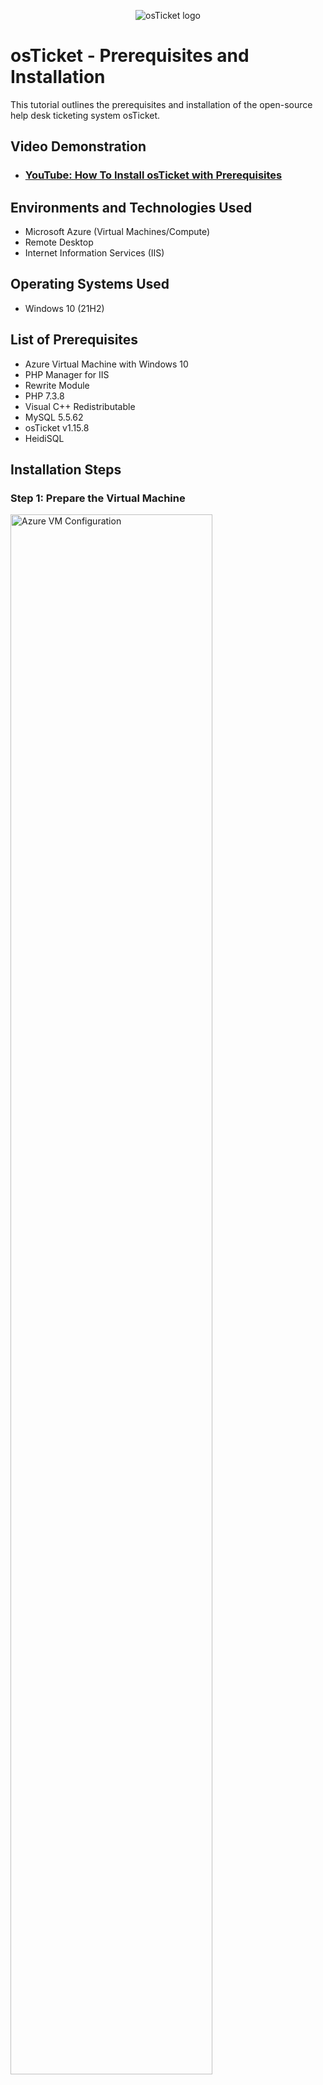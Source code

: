 <p align="center">
<img src="https://i.imgur.com/Clzj7Xs.png" alt="osTicket logo"/>
</p>

<h1>osTicket - Prerequisites and Installation</h1>
This tutorial outlines the prerequisites and installation of the open-source help desk ticketing system osTicket.<br />

<h2>Video Demonstration</h2>

- ### [YouTube: How To Install osTicket with Prerequisites](https://www.youtube.com)

<h2>Environments and Technologies Used</h2>

- Microsoft Azure (Virtual Machines/Compute)
- Remote Desktop
- Internet Information Services (IIS)

<h2>Operating Systems Used </h2>

- Windows 10 (21H2)

<h2>List of Prerequisites</h2>

- Azure Virtual Machine with Windows 10
- PHP Manager for IIS
- Rewrite Module
- PHP 7.3.8
- Visual C++ Redistributable
- MySQL 5.5.62
- osTicket v1.15.8
- HeidiSQL

<h2>Installation Steps</h2>

### Step 1: Prepare the Virtual Machine

<p>
<img src="https://s1.ezgif.com/tmp/ezgif-1-08a9d2222c.gif" height="80%" width="80%" alt="Azure VM Configuration"/>
</p>
<p>
Log into your Azure VM using Remote Desktop. Download the `osTicket-Installation-Files.zip` onto the desktop and extract the files.
</p>
<br />

### Step 2: Enable IIS with CGI

<p>
<img src="https://s1.ezgif.com/tmp/ezgif-1-ba50afc7c2.gif" height="80%" width="80%" alt="Enable IIS with CGI"/>
</p>
<p>
Open **Control Panel** > **Programs** > **Turn Windows features on or off**. Enable Internet Information Services (IIS), including World Wide Web Services > Application Development Features > CGI.
</p>
<br />

### Step 3: Install Required Software

<p>
<img src="https://i.imgur.com/DJmEXEB.png" height="80%" width="80%" alt="Install Prerequisites"/>
</p>
<p>
Install the following software from the extracted `osTicket-Installation-Files`:

1. PHP Manager for IIS
2. Rewrite Module
3. PHP 7.3.8 (unzip into `C:\PHP`)
4. Visual C++ Redistributable
5. MySQL 5.5.62 (set root password to `root`)
</p>
<br />

### Step 4: Configure IIS

<p>
<img src="https://i.imgur.com/DJmEXEB.png" height="80%" width="80%" alt="Configure IIS"/>
</p>
<p>
Open IIS as Administrator. Register PHP by selecting `C:\PHP\php-cgi.exe` in PHP Manager. Stop and restart the IIS server.
</p>
<br />

### Step 5: Install osTicket

<p>
<img src="https://i.imgur.com/DJmEXEB.png" height="80%" width="80%" alt="Install osTicket"/>
</p>
<p>
1. Copy the `upload` folder from `osTicket-v1.15.8.zip` to `C:\inetpub\wwwroot` and rename it to `osTicket`.
2. Browse to `http://localhost/osTicket` in your browser.
3. Enable PHP extensions: `php_imap.dll`, `php_intl.dll`, `php_opcache.dll`.
</p>
<br />

### Step 6: Finalize osTicket Configuration

<p>
<img src="https://i.imgur.com/DJmEXEB.png" height="80%" width="80%" alt="Finalize Configuration"/>
</p>
<p>
1. Rename `ost-sampleconfig.php` to `ost-config.php` and set its permissions to **Full Control** for `Everyone`.
2. Complete the setup in the browser, providing the helpdesk name and default email.
</p>
<br />

### Step 7: Configure Database

<p>
<img src="https://i.imgur.com/DJmEXEB.png" height="80%" width="80%" alt="Configure Database"/>
</p>
<p>
1. Use HeidiSQL to create a new database named `osTicket`.
2. Enter database details during the osTicket setup: Database Name `osTicket`, Username `root`, Password `root`.
3. Click **Install Now!**
</p>
<br />

### Step 8: Post-Installation Cleanup

<p>
<img src="https://i.imgur.com/DJmEXEB.png" height="80%" width="80%" alt="Cleanup"/>
</p>
<p>
1. Delete the `setup` directory (`C:\inetpub\wwwroot\osTicket\setup`).
2. Set the `ost-config.php` file to **Read-Only**.
</p>
<br />

<h2>Accessing osTicket</h2>

- Admin Panel: `http://localhost/osTicket/scp/login.php` 🛠️
- End User Portal: `http://localhost/osTicket/` 🌟

<h2>Screenshots</h2>

<p>
Steps Overview:

1. Azure VM creation.
2. IIS configuration window.
3. PHP extension enablement.
4. Database setup in HeidiSQL.
5. osTicket final installation screen.
</p>

<h2>Conclusion 🎉</h2>
<p>
Congratulations! You have successfully installed and configured osTicket. With this powerful help desk tool, you can efficiently manage support tickets and improve customer service workflows. Happy troubleshooting! 🚀
</p>
